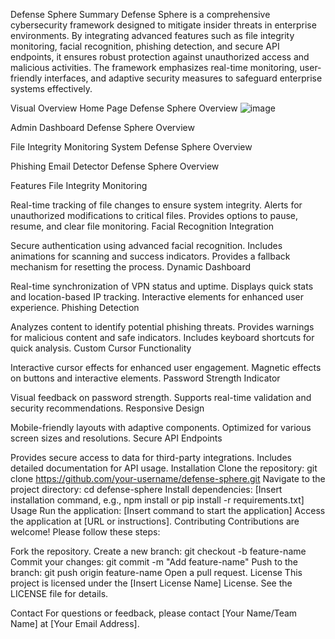 Defense Sphere
Summary
Defense Sphere is a comprehensive cybersecurity framework designed to mitigate insider threats in enterprise environments. By integrating advanced features such as file integrity monitoring, facial recognition, phishing detection, and secure API endpoints, it ensures robust protection against unauthorized access and malicious activities. The framework emphasizes real-time monitoring, user-friendly interfaces, and adaptive security measures to safeguard enterprise systems effectively.

Visual Overview
Home Page
Defense Sphere Overview
![image](https://github.com/user-attachments/assets/cb0b1037-1c3a-458c-9f79-9fd39c46d1e5)


Admin Dashboard
Defense Sphere Overview

File Integrity Monitoring System
Defense Sphere Overview

Phishing Email Detector
Defense Sphere Overview

Features
File Integrity Monitoring

Real-time tracking of file changes to ensure system integrity.
Alerts for unauthorized modifications to critical files.
Provides options to pause, resume, and clear file monitoring.
Facial Recognition Integration

Secure authentication using advanced facial recognition.
Includes animations for scanning and success indicators.
Provides a fallback mechanism for resetting the process.
Dynamic Dashboard

Real-time synchronization of VPN status and uptime.
Displays quick stats and location-based IP tracking.
Interactive elements for enhanced user experience.
Phishing Detection

Analyzes content to identify potential phishing threats.
Provides warnings for malicious content and safe indicators.
Includes keyboard shortcuts for quick analysis.
Custom Cursor Functionality

Interactive cursor effects for enhanced user engagement.
Magnetic effects on buttons and interactive elements.
Password Strength Indicator

Visual feedback on password strength.
Supports real-time validation and security recommendations.
Responsive Design

Mobile-friendly layouts with adaptive components.
Optimized for various screen sizes and resolutions.
Secure API Endpoints

Provides secure access to data for third-party integrations.
Includes detailed documentation for API usage.
Installation
Clone the repository:
git clone https://github.com/your-username/defense-sphere.git
Navigate to the project directory:
cd defense-sphere
Install dependencies:
[Insert installation command, e.g., npm install or pip install -r requirements.txt]
Usage
Run the application:
[Insert command to start the application]
Access the application at [URL or instructions].
Contributing
Contributions are welcome! Please follow these steps:

Fork the repository.
Create a new branch:
git checkout -b feature-name
Commit your changes:
git commit -m "Add feature-name"
Push to the branch:
git push origin feature-name
Open a pull request.
License
This project is licensed under the [Insert License Name] License. See the LICENSE file for details.

Contact
For questions or feedback, please contact [Your Name/Team Name] at [Your Email Address].
